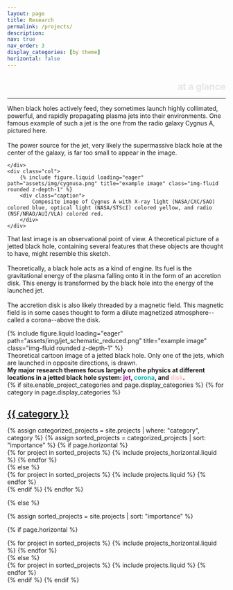 ```yaml
---
layout: page
title: Research
permalink: /projects/
description: 
nav: true
nav_order: 3
display_categories: [by theme]
horizontal: false
---
```


<div style="width: 100%; text-align: right; margin-bottom: 0;">
<h2>
<font color="#E5E5E5">at a glance</font>
</h2>
</div>
<hr style="margin-top: -4px;">

<div class="row align-items-center">
    <div class="col-6">
        <p>When black holes actively feed, they sometimes launch highly collimated, powerful, and rapidly propagating plasma jets into their environments. One famous example of such a jet is the one from the radio galaxy Cygnus A, pictured here.
        <br>
        <br>
        The power source for the jet, very likely the supermassive black hole at the center of the galaxy, is far too small to appear in the image.</p>

    </div>
    <div class="col">
        {% include figure.liquid loading="eager" path="assets/img/cygnusa.png" title="example image" class="img-fluid rounded z-depth-1" %}
        <div class="caption">
            Composite image of Cygnus A with X-ray light (NASA/CXC/SAO) colored blue, optical light (NASA/STScI) colored yellow, and radio (NSF/NRAO/AUI/VLA) colored red.
        </div>
    </div>
</div>

<div class="row align-items-center">
    <div class="col-6">
        <p>That last image is an observational point of view. A theoretical picture of a jetted black hole, containing several features that these objects are thought to have, might resemble this sketch.
        <br>
        <br>
            Theoretically, a black hole acts as a kind of engine. Its fuel is the gravitational energy of the plasma falling onto it in the form of an accretion disk. This energy is transformed by the black hole into the energy of the launched jet.
        <br>
        <br>
            The accretion disk is also likely threaded by a magnetic field. This magnetic field is in some cases thought to form a dilute magnetized atmosphere--called a corona--above the disk. </p>
    </div>
    <div class="col">
        {% include figure.liquid loading="eager" path="assets/img/jet_schematic_reduced.png" title="example image" class="img-fluid rounded z-depth-1" %}
        <div class="caption">
            Theoretical cartoon image of a jetted black hole. Only one of the jets, which are launched in opposite directions, is drawn.
        </div>
    </div>
</div>

<div class="row justify-content-center">
<strong>My major research themes focus largely on the physics at different locations in a jetted black hole system: <font color="#980098">jet</font>, <font color="#00B4B4">corona</font>, and <font color="#FFBFBF">disk</font>.</strong>
</div>

<!-- pages/projects.md -->
<div class="projects">
{% if site.enable_project_categories and page.display_categories %}
  <!-- Display categorized projects -->
  {% for category in page.display_categories %}
  <a id="{{ category }}" href=".#{{ category }}">
    <h2 class="category">{{ category }}</h2>
  </a>
  {% assign categorized_projects = site.projects | where: "category", category %}
  {% assign sorted_projects = categorized_projects | sort: "importance" %}
  <!-- Generate cards for each project -->
  {% if page.horizontal %}
  <div class="container">
    <div class="row row-cols-1 row-cols-md-2">
    {% for project in sorted_projects %}
      {% include projects_horizontal.liquid %}
    {% endfor %}
    </div>
  </div>
  {% else %}
  <div class="row row-cols-1 row-cols-md-3">
    {% for project in sorted_projects %}
      {% include projects.liquid %}
    {% endfor %}
  </div>
  {% endif %}
  {% endfor %}

{% else %}

<!-- Display projects without categories -->

{% assign sorted_projects = site.projects | sort: "importance" %}

  <!-- Generate cards for each project -->

{% if page.horizontal %}

  <div class="container">
    <div class="row row-cols-1 row-cols-md-2">
    {% for project in sorted_projects %}
      {% include projects_horizontal.liquid %}
    {% endfor %}
    </div>
  </div>
  {% else %}
  <div class="row row-cols-1 row-cols-md-3">
    {% for project in sorted_projects %}
      {% include projects.liquid %}
    {% endfor %}
  </div>
  {% endif %}
{% endif %}
</div>
